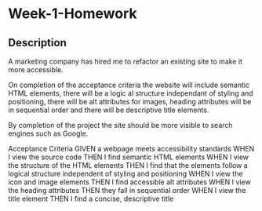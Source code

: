 # Week-1-Homework

## Description

A marketing company has hired me to refactor an existing site to make it more accessible. 

On completion of the acceptance criteria the website will include semantic HTML elements, there will be a logic al structure independant of styling and positioning, there will be alt attributes for images, heading attributes will be in sequential order and there will be descriptive title elements. 

By completion of the project the site should be more visible to search engines such as Google. 

Acceptance Criteria
GIVEN a webpage meets accessibility standards
WHEN I view the source code
THEN I find semantic HTML elements
WHEN I view the structure of the HTML elements
THEN I find that the elements follow a logical structure independent of styling and positioning
WHEN I view the icon and image elements
THEN I find accessible alt attributes
WHEN I view the heading attributes
THEN they fall in sequential order
WHEN I view the title element
THEN I find a concise, descriptive title
